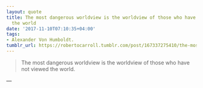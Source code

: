 ```yaml
---
layout: quote
title: The most dangerous worldview is the worldview of those who have not viewed
  the world
date: '2017-11-10T07:10:35+04:00'
tags:
- Alexander Von Humboldt.
tumblr_url: https://robertocarroll.tumblr.com/post/167337275410/the-most-dangerous-worldview-is-the-worldview-of
---
```

<blockquote>The most dangerous worldview is the worldview of those who have not viewed the world.</blockquote>&#8212;

